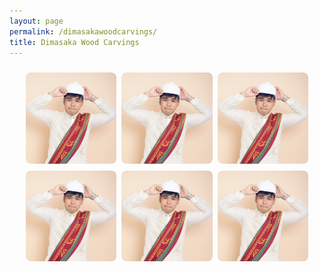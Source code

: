```yaml
---
layout: page
permalink: /dimasakawoodcarvings/
title: Dimasaka Wood Carvings
---
```


<!-- Instagram-style responsive photo collage -->

<style>
  .collage {
    display: flex;
    flex-wrap: wrap;
    gap: 8px;
    justify-content: center;
    padding: 10px;
  }

  .collage img {
    width: 100%;
    height: auto;
    object-fit: cover;
    border-radius: 8px;
  }

  .collage-item {
    flex: 1 1 calc(33.333% - 16px);
    max-width: calc(33.333% - 16px);
  }

  @media (max-width: 768px) {
    .collage-item {
      flex: 1 1 calc(50% - 16px);
      max-width: calc(50% - 16px);
    }
  }

  @media (max-width: 480px) {
    .collage-item {
      flex: 1 1 100%;
      max-width: 100%;
    }
  }
</style>

<div class="collage">
  <div class="collage-item">
    <img src="/images/profile.jpg" alt="Image 1">
  </div>
  <div class="collage-item">
    <img src="/images/profile.jpg" alt="Image 2">
  </div>
  <div class="collage-item">
    <img src="/images/profile.jpg" alt="Image 3">
  </div>
  <div class="collage-item">
    <img src="/images/profile.jpg" alt="Image 4">
  </div>
  <div class="collage-item">
    <img src="/images/profile.jpg" alt="Image 5">
  </div>
  <div class="collage-item">
    <img src="/images/profile.jpg" alt="Image 6">
  </div>
</div>
